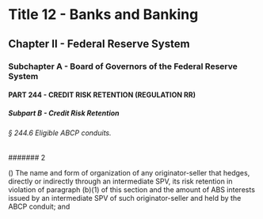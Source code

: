 
# Title 12 - Banks and Banking
## Chapter II - Federal Reserve System
### Subchapter A - Board of Governors of the Federal Reserve System
#### PART 244 - CREDIT RISK RETENTION (REGULATION RR)
##### Subpart B - Credit Risk Retention
###### § 244.6 Eligible ABCP conduits.
####### 2

() The name and form of organization of any originator-seller that hedges, directly or indirectly through an intermediate SPV, its risk retention in violation of paragraph (b)(1) of this section and the amount of ABS interests issued by an intermediate SPV of such originator-seller and held by the ABCP conduit; and
